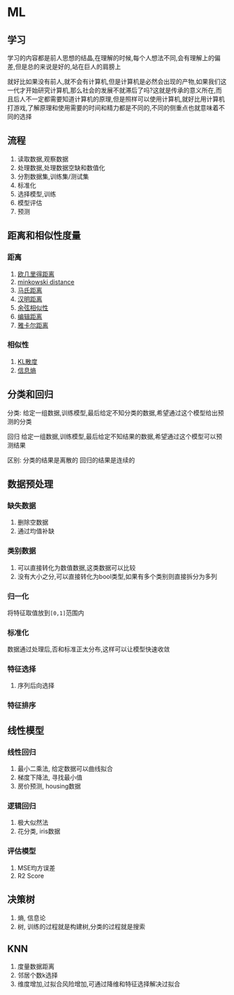 # ML

## 学习

学习的内容都是前人思想的结晶,在理解的时候,每个人想法不同,会有理解上的偏差,但是总的来说是好的,站在巨人的肩膀上

就好比如果没有前人,就不会有计算机,但是计算机是必然会出现的产物,如果我们这一代才开始研究计算机,那么社会的发展不就滞后了吗?这就是传承的意义所在,而且后人不一定都需要知道计算机的原理,但是照样可以使用计算机,就好比用计算机打游戏,了解原理和使用需要的时间和精力都是不同的,不同的侧重点也就意味着不同的选择

## 流程

1. 读取数据,观察数据
2. 处理数据,处理数据空缺和数值化
3. 分割数据集,训练集/测试集
3. 标准化
4. 选择模型,训练
5. 模型评估
6. 预测

## 距离和相似性度量

### 距离

1. [欧几里得距离](https://zh.wikipedia.org/zh-hans/%E6%AC%A7%E5%87%A0%E9%87%8C%E5%BE%97%E8%B7%9D%E7%A6%BB)
2. [minkowski distance](https://zh.wikipedia.org/wiki/%E6%98%8E%E6%B0%8F%E8%B7%9D%E7%A6%BB)
3. [马氏距离](https://zh.wikipedia.org/wiki/%E9%A9%AC%E5%93%88%E6%8B%89%E8%AF%BA%E6%AF%94%E6%96%AF%E8%B7%9D%E7%A6%BB)
4. [汉明距离](https://zh.wikipedia.org/wiki/%E6%B1%89%E6%98%8E%E8%B7%9D%E7%A6%BB)
5. [余弦相似性](https://zh.wikipedia.org/wiki/%E4%BD%99%E5%BC%A6%E7%9B%B8%E4%BC%BC%E6%80%A7)
6. [编辑距离](https://zh.wikipedia.org/wiki/%E7%B7%A8%E8%BC%AF%E8%B7%9D%E9%9B%A2)
7. [雅卡尔距离](https://zh.wikipedia.org/wiki/%E9%9B%85%E5%8D%A1%E5%B0%94%E6%8C%87%E6%95%B0)

### 相似性

1. [KL散度](https://zh.wikipedia.org/wiki/%E7%9B%B8%E5%AF%B9%E7%86%B5)
2. [信息熵](https://zh.wikipedia.org/wiki/%E7%86%B5_(%E4%BF%A1%E6%81%AF%E8%AE%BA))


## 分类和回归

分类:
给定一组数据,训练模型,最后给定不知分类的数据,希望通过这个模型给出预测的分类

回归
给定一组数据,训练模型,最后给定不知结果的数据,希望通过这个模型可以预测结果

区别:
分类的结果是离散的
回归的结果是连续的

## 数据预处理

### 缺失数据
1. 删除空数据
2. 通过均值补缺

### 类别数据
1. 可以直接转化为数值数据,这类数据可以比较
2. 没有大小之分,可以直接转化为bool类型,如果有多个类别则直接拆分为多列

### 归一化
将特征取值放到`[0,1]`范围内

### 标准化
数据通过处理后,否和标准正太分布,这样可以让模型快速收敛

### 特征选择
1. 序列后向选择


### 特征排序



## 线性模型

### 线性回归

1. 最小二乘法, 给定数据可以曲线拟合
2. 梯度下降法, 寻找最小值
3. 房价预测, housing数据

### 逻辑回归

1. 极大似然法
2. 花分类, iris数据


### 评估模型

1. MSE均方误差
2. R2 Score


## 决策树

1. 熵, 信息论
2. 树, 训练的过程就是构建树,分类的过程就是搜索


## KNN

1. 度量数据距离
2. 邻居个数k选择
3. 维度增加,过拟合风险增加,可通过降维和特征选择解决过拟合













